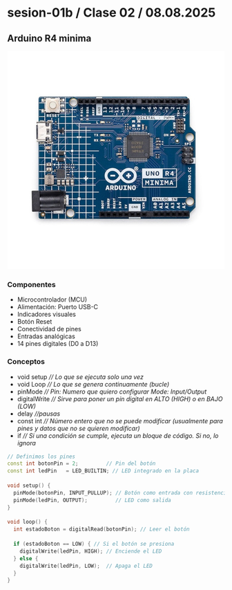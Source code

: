 # sesion-01b / Clase 02 / 08.08.2025

## Arduino R4 minima 

![arduino R4 minima imagen referencia](./imagenes/arduinoR4.png)

### Componentes 

- Microcontrolador (MCU)
- Alimentación: Puerto USB-C
- Indicadores visuales
- Botón Reset 
- Conectividad de pines
- Entradas analógicas
- 14 pines digitales (D0 a D13)

### Conceptos 

- void setup  *// Lo que se ejecuta solo una vez*
- void Loop *// Lo que se genera continuamente (bucle)*
- pinMode *// Pin: Numero que quiero configurar Mode: Input/Output*
- digitalWrite *// Sirve para poner un pin digital en ALTO (HIGH) o en BAJO (LOW)*
- delay *//pausas*
- const int *// Número entero que no se puede modificar (usualmente para pines y datos que no se quieren modificar)*
- if *// Si una condición se cumple, ejecuta un bloque de código. Si no, lo ignora*

```cpp
// Definimos los pines
const int botonPin = 2;         // Pin del botón
const int ledPin   = LED_BUILTIN; // LED integrado en la placa

void setup() {
  pinMode(botonPin, INPUT_PULLUP); // Botón como entrada con resistencia interna
  pinMode(ledPin, OUTPUT);         // LED como salida
}

void loop() {
  int estadoBoton = digitalRead(botonPin); // Leer el botón

  if (estadoBoton == LOW) { // Si el botón se presiona
    digitalWrite(ledPin, HIGH); // Enciende el LED
  } else {
    digitalWrite(ledPin, LOW);  // Apaga el LED
  }
}
```

